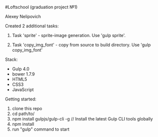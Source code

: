 #Loftschool (graduation project №1) 

Alexey Nelipovich

Created 2 additional tasks:

1. Task 'sprite' - sprite-image generation. Use 'gulp sprite'.

2. Task 'copy_img_font' - copy from source to build directory. Use 'gulp copy_img_font'


Stack:
 - Gulp 4.0
 - bower 1.7.9
 - HTML5
 - CSS3
 - JavaScript
 
 
Getting started:

1. clone this repo
2. cd path/to/
3. npm install gulpjs/gulp-cli -g  // Install the latest Gulp CLI tools globally
4. npm install
6. run "gulp" command to start
